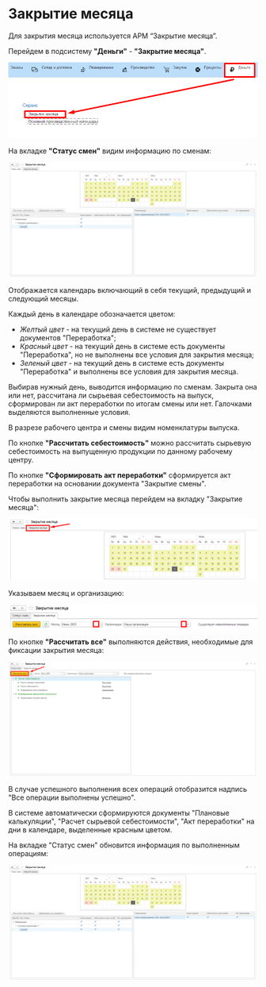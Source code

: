 # Закрытие месяца

Для закрытия месяца используется АРМ “Закрытие месяца”.

Перейдем в подсистему **"Деньги"** - **"Закрытие месяца"**.

[![1][1]][1]

На вкладке **"Статус смен"** видим информацию по сменам:

[![2][2]][2]

Отображается календарь включающий в себя текущий, предыдущий и следующий месяцы.

Каждый день в календаре обозначается цветом:

- *Желтый цвет* - на текущий день в системе не существует документов "Переработка";
- *Красный цвет* - на текущий день в системе есть документы "Переработка", но не выполнены все условия для закрытия месяца;
- *Зеленый цвет* - на текущий день в системе есть документы "Переработка" и выполнены все условия для закрытия месяца.

Выбирав нужный день, выводится информацию по сменам. Закрыта она или нет, рассчитана ли сырьевая себестоимость на выпуск, сформирован ли акт переработки по итогам смены или нет. Галочками выделяются выполненные условия.

В разрезе рабочего центра и смены видим номенклатуры выпуска.

По кнопке **"Рассчитать себестоимость"** можно рассчитать сырьевую себестоимость на выпущенную продукции по данному рабочему центру.

По кнопке **"Сформировать акт переработки"** сформируется акт переработки на основании документа "Закрытие смены".

Чтобы выполнить закрытие месяца перейдем на вкладку "Закрытие месяца":

[![3][3]][3]

Указываем месяц и организацию:

[![4][4]][4]

По кнопке **"Рассчитать все"** выполняются действия, необходимые для фиксации закрытия месяца:

[![5][5]][5]

В случае успешного выполнения всех операций отобразится надпись "Все операции выполнены успешно".

В системе автоматически сформируются документы "Плановые калькуляции", "Расчет сырьевой себестоимости", "Акт переработки" на дни в календаре, выделенные красным цветом.

На вкладке "Статус смен" обновится информация по выполненным операциям:

[![6][6]][6]

[1]: MonthClosing.assets/1.png
[2]: MonthClosing.assets/2.png
[3]: MonthClosing.assets/3.png
[4]: MonthClosing.assets/4.png
[5]: MonthClosing.assets/5.png
[6]: MonthClosing.assets/6.png
